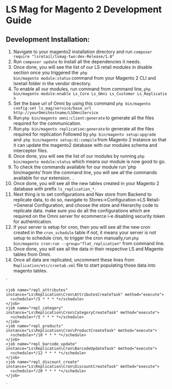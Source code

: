 # LS Mag for Magento 2 Development Guide 
## Development Installation:

1. Navigate to your magento2 installation directory and run `composer require "lsretail/lsmag-two:dev-Release/1.0" `
2. Run `composer update` to install all the dependencies it needs.
3. Once done, you will see the list of our LS retail modules in disable section once you triggered the  `php bin/magento module:status` command from your Magento 2 CLI and lsretail folder in the vendor directory.
4. To enable all our modules, run command from command line, `php bin/magento module:enable Ls_Core Ls_Omni Ls_Customer Ls_Replication`
5. Set the base url of Omni by using this command `php bin/magento config:set ls_mag/service/base_url http://yourOmnihostname/LSOmniService`
6. Run `php bin/magento omni:client:generate` to generate all the files required for the communication. 
7. Run `php bin/magento replication:generate` to generate all the files required for replication 
Followed by `php bin/magento setup:upgrade ` and  `php bin/magento setup:di:compile` from Magento 2 instance so that it can update the magento2 database with our modules schema and interceptor files.
8. Once done, you will see the list of our modules by running `php bin/magento module:status` which means our module is now good to go.  
9. To check the commands available for our module run 'php bin/magento' from the command line, you will see all the commands available for our extension.  
. 
10. Once done, you will see all the new tables created in your Magento 2 database with prefix `ls_replication_*`.
11. Next thing is to set configurations and Nav store from Backend to replicate data, to do so, navigate to Stores->Configuration->LS Retail->General Configuration, and choose the store and Hierarchy code to replicate data. make sure you do all the configurations which are required on the Omni server for ecommerce i-e disabling security token for authentication.
12. If your server is setup for cron, then you will see all the new cron created in the `cron_schedule` table if not, it means your server is not setup to schedule cron, to trigger the cron manually,run `php bin/magento cron:run --group="flat_replication"` from command line. 
13. Once done, you will see all the data in their respective LS and Magento tables from Omni. 
14. Once all data are replicated, uncomment these lines from `Replication/etc/crontab.xml` file to start populating those data into magento tables.

`
<group id="replication">

    <job name="repl_attributes" instance="Ls\Replication\Cron\AttributesCreateTask" method="execute">
      <schedule>*/5 * * * *</schedule>
    </job>
    <job name="repl_category" instance="Ls\Replication\Cron\CategoryCreateTask" method="execute">
      <schedule>*/5 * * * *</schedule>
    </job>
    <job name="repl_products" instance="Ls\Replication\Cron\ProductCreateTask" method="execute">
      <schedule>*/10 * * * *</schedule>
    </job>
    <job name="repl_barcode_update" instance="Ls\Replication\Cron\BarcodeUpdateTask" method="execute">
      <schedule>*/12 * * * *</schedule>
    </job>
    <job name="repl_discount_create" instance="Ls\Replication\Cron\DiscountCreateTask" method="execute">
      <schedule>*/20 * * * *</schedule>
    </job>
  </group>
  `
 


 